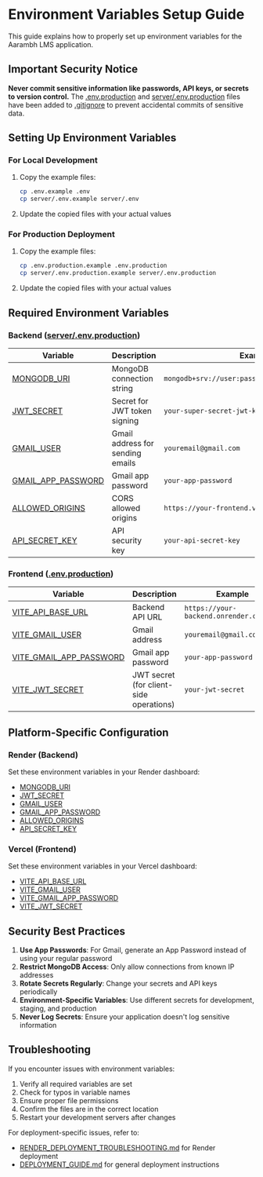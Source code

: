# Environment Variables Setup Guide

This guide explains how to properly set up environment variables for the Aarambh LMS application.

## Important Security Notice

**Never commit sensitive information like passwords, API keys, or secrets to version control.** 
The [.env.production](file:///Users/madanthambisetty/Downloads/Aarambh/.env.production) and [server/.env.production](file:///Users/madanthambisetty/Downloads/Aarambh/server/.env.production) files have been added to [.gitignore](file:///Users/madanthambisetty/Downloads/Aarambh/.gitignore) to prevent accidental commits of sensitive data.

## Setting Up Environment Variables

### For Local Development

1. Copy the example files:
   ```bash
   cp .env.example .env
   cp server/.env.example server/.env
   ```

2. Update the copied files with your actual values

### For Production Deployment

1. Copy the example files:
   ```bash
   cp .env.production.example .env.production
   cp server/.env.production.example server/.env.production
   ```

2. Update the copied files with your actual values

## Required Environment Variables

### Backend ([server/.env.production](file:///Users/madanthambisetty/Downloads/Aarambh/server/.env.production))

| Variable | Description | Example |
|----------|-------------|---------|
| [MONGODB_URI](file:///Users/madanthambisetty/Downloads/Aarambh/server/generate-ai-course-content.js#L4-L4) | MongoDB connection string | `mongodb+srv://user:pass@cluster.mongodb.net/db` |
| [JWT_SECRET](file:///Users/madanthambisetty/Downloads/Aarambh/server/config/email.config.js#L15-L15) | Secret for JWT token signing | `your-super-secret-jwt-key` |
| [GMAIL_USER](file:///Users/madanthambisetty/Downloads/Aarambh/server/config/email.config.js#L3-L3) | Gmail address for sending emails | `youremail@gmail.com` |
| [GMAIL_APP_PASSWORD](file:///Users/madanthambisetty/Downloads/Aarambh/server/config/email.config.js#L4-L4) | Gmail app password | `your-app-password` |
| [ALLOWED_ORIGINS](file:///Users/madanthambisetty/Downloads/Aarambh/server/server.js#L27-L27) | CORS allowed origins | `https://your-frontend.vercel.app` |
| [API_SECRET_KEY](file:///Users/madanthambisetty/Downloads/Aarambh/server/services/ai.service.js#L3-L3) | API security key | `your-api-secret-key` |

### Frontend ([.env.production](file:///Users/madanthambisetty/Downloads/Aarambh/.env.production))

| Variable | Description | Example |
|----------|-------------|---------|
| [VITE_API_BASE_URL](file:///Users/madanthambisetty/Downloads/Aarambh/src/config/env.ts#L70-L70) | Backend API URL | `https://your-backend.onrender.com/api` |
| [VITE_GMAIL_USER](file:///Users/madanthambisetty/Downloads/Aarambh/src/config/env.ts#L15-L15) | Gmail address | `youremail@gmail.com` |
| [VITE_GMAIL_APP_PASSWORD](file:///Users/madanthambisetty/Downloads/Aarambh/src/config/env.ts#L16-L16) | Gmail app password | `your-app-password` |
| [VITE_JWT_SECRET](file:///Users/madanthambisetty/Downloads/Aarambh/src/config/env.ts#L80-L80) | JWT secret (for client-side operations) | `your-jwt-secret` |

## Platform-Specific Configuration

### Render (Backend)

Set these environment variables in your Render dashboard:
- [MONGODB_URI](file:///Users/madanthambisetty/Downloads/Aarambh/server/generate-ai-course-content.js#L4-L4)
- [JWT_SECRET](file:///Users/madanthambisetty/Downloads/Aarambh/server/config/email.config.js#L15-L15)
- [GMAIL_USER](file:///Users/madanthambisetty/Downloads/Aarambh/server/config/email.config.js#L3-L3)
- [GMAIL_APP_PASSWORD](file:///Users/madanthambisetty/Downloads/Aarambh/server/config/email.config.js#L4-L4)
- [ALLOWED_ORIGINS](file:///Users/madanthambisetty/Downloads/Aarambh/server/server.js#L27-L27)
- [API_SECRET_KEY](file:///Users/madanthambisetty/Downloads/Aarambh/server/services/ai.service.js#L3-L3)

### Vercel (Frontend)

Set these environment variables in your Vercel dashboard:
- [VITE_API_BASE_URL](file:///Users/madanthambisetty/Downloads/Aarambh/src/config/env.ts#L70-L70)
- [VITE_GMAIL_USER](file:///Users/madanthambisetty/Downloads/Aarambh/src/config/env.ts#L15-L15)
- [VITE_GMAIL_APP_PASSWORD](file:///Users/madanthambisetty/Downloads/Aarambh/src/config/env.ts#L16-L16)
- [VITE_JWT_SECRET](file:///Users/madanthambisetty/Downloads/Aarambh/src/config/env.ts#L80-L80)

## Security Best Practices

1. **Use App Passwords**: For Gmail, generate an App Password instead of using your regular password
2. **Restrict MongoDB Access**: Only allow connections from known IP addresses
3. **Rotate Secrets Regularly**: Change your secrets and API keys periodically
4. **Environment-Specific Variables**: Use different secrets for development, staging, and production
5. **Never Log Secrets**: Ensure your application doesn't log sensitive information

## Troubleshooting

If you encounter issues with environment variables:

1. Verify all required variables are set
2. Check for typos in variable names
3. Ensure proper file permissions
4. Confirm the files are in the correct location
5. Restart your development servers after changes

For deployment-specific issues, refer to:
- [RENDER_DEPLOYMENT_TROUBLESHOOTING.md](RENDER_DEPLOYMENT_TROUBLESHOOTING.md) for Render deployment
- [DEPLOYMENT_GUIDE.md](DEPLOYMENT_GUIDE.md) for general deployment instructions
